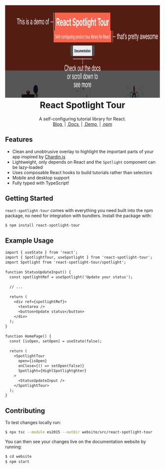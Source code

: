 <h1 align="center">
  <img height="300" src="https://github.com/RevereCRE/react-spotlight-tour/blob/main/.github/readme_logo.png">
  <br>
  React Spotlight Tour
</h1>

<p align="center">
  A self-configuring tutorial library for React.
  <br>
  <a href="https://eng.reverecre.com/blog/react-spotlight-tour">
    Blog
  </a>&nbsp;|&nbsp;<a href="https://reverecre.github.io/react-spotlight-tour">
    Docs
  </a>&nbsp;|&nbsp;<a href="https://reverecre.github.io/react-spotlight-tour/demo">
    Demo
  </a>&nbsp;|&nbsp;<a href="https://www.npmjs.com/package/react-spotlight-tour">
    npm
  </a>
</p>

## Features

- Clean and unobtrusive overlay to highlight the important parts of your app
  inspired by [Chardin.js](https://heelhook.github.io/chardin.js/)
- Lightweight, only depends on React and the `Spotlight` component can be
  lazy-loaded
- Uses composable React hooks to build tutorials rather than selectors
- Mobile and desktop support
- Fully typed with TypeScript!

## Getting Started

`react-spotlight-tour` comes with everything you need built into the npm
package, no need for integration with bundlers. Install the package with:

```sh
$ npm install react-spotlight-tour
```

## Example Usage

```tsx
import { useState } from 'react';
import { SpotlightTour, useSpotlight } from 'react-spotlight-tour';
import Spotlight from 'react-spotlight-tour/spotlight';

function StatusUpdateInput() {
  const spotlightRef = useSpotlight('Update your status');

  // ...

  return (
    <div ref={spotlightRef}>
      <textarea />
      <button>Update status</button>
    </div>
  );
}

function HomePage() {
  const [isOpen, setOpen] = useState(false);

  return (
    <SpotlightTour
      open={isOpen}
      onClose={() => setOpen(false)}
      Spotlight={HighlSpotlightghter}
    >
      <StatusUpdateInput />
    </SpotlightTour>
  );
}
```

## Contributing

To test changes locally run:

```sh
$ npx tsc --module es2015 --outDir website/src/react-spotlight-tour
```

You can then see your changes live on the documentation website by running:

```sh
$ cd website
$ npm start
```
